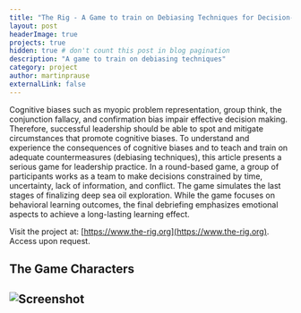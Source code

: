 ```yaml
---
title: "The Rig - A Game to train on Debiasing Techniques for Decision-Making"
layout: post
headerImage: true
projects: true
hidden: true # don't count this post in blog pagination
description: "A game to train on debiasing techniques"
category: project
author: martinprause
externalLink: false
---
```



Cognitive biases such as myopic problem representation, group think, the conjunction fallacy, and confirmation bias impair effective decision making. Therefore, successful leadership should be able to spot and mitigate circumstances that promote cognitive biases. To understand and experience the consequences of cognitive biases and to teach and train on adequate countermeasures (debiasing techniques), this article presents a serious game for leadership practice. In a round-based game, a group of participants works as a team to make decisions constrained by time, uncertainty, lack of information, and conflict. The game simulates the last stages of finalizing deep sea oil exploration. While the game focuses on behavioral learning outcomes, the final debriefing emphasizes emotional aspects to achieve a long-lasting learning effect.

Visit the project at: [https://www.the-rig.org](https://www.the-rig.org). Access upon request.

## The Game Characters

![Screenshot](https://martinprause.github.io/blog/assets/images/rig.jpg)
---
